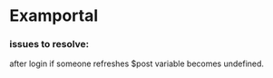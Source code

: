 # Examportal
### issues to resolve:
   after login if someone refreshes $post variable becomes undefined.
    